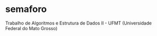 # semaforo
 Trabalho de Algoritmos e Estrutura de Dados II - UFMT (Universidade Federal do Mato Grosso)
